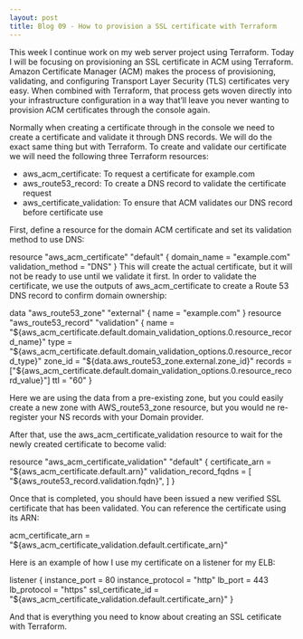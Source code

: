 ```yaml
---
layout: post
title: Blog 09 - How to provision a SSL certificate with Terraform
---
```


This week I continue work on my web server project using Terraform. Today I will be focusing on provisioning an SSL certificate in ACM using Terraform. Amazon Certificate Manager (ACM) makes the process of provisioning, validating, and configuring Transport Layer Security (TLS) certificates very easy. When combined with Terraform, that process gets woven directly into your infrastructure configuration in a way that’ll leave you never wanting to provision ACM certificates through the console again.

Normally when creating a certificate through in the console we need to create a certificate and validate it through DNS records. We will do the exact same thing but with Terraform. To create and validate our certificate we will need the following three Terraform resources:

  - aws_acm_certificate: To request a certificate for example.com
  - aws_route53_record: To create a DNS record to validate the certificate request
  - aws_certificate_validation: To ensure that ACM validates our DNS record before certificate use

First, define a resource for the domain ACM certificate and set its validation method to use DNS:

resource "aws_acm_certificate" "default" {
  domain_name       = "example.com"
  validation_method = "DNS"
}
This will create the actual certificate, but it will not be ready to use until we validate it first. In order to validate the certificate, we use the outputs of aws_acm_certificate to create a Route 53 DNS record to confirm domain ownership:

data "aws_route53_zone" "external" {
  name = "example.com"
}
resource "aws_route53_record" "validation" {
  name    = "${aws_acm_certificate.default.domain_validation_options.0.resource_record_name}"
  type    = "${aws_acm_certificate.default.domain_validation_options.0.resource_record_type}"
  zone_id = "${data.aws_route53_zone.external.zone_id}"
  records = ["${aws_acm_certificate.default.domain_validation_options.0.resource_record_value}"]
  ttl     = "60"
}

Here we are using the data from a pre-existing zone, but you could easily create a new zone with AWS_route53_zone resource, but you would ne re-register your NS records with your Domain provider.

After that, use the aws_acm_certificate_validation resource to wait for the newly created certificate to become valid:

resource "aws_acm_certificate_validation" "default" {
  certificate_arn = "${aws_acm_certificate.default.arn}"
  validation_record_fqdns = [
    "${aws_route53_record.validation.fqdn}",
  ]
}

Once that is completed, you should have been issued a new verified SSL certificate that has been validated. You can reference the certificate using its ARN:

acm_certificate_arn      = "${aws_acm_certificate_validation.default.certificate_arn}"

Here is an example of how I use my certificate on a listener for my ELB:

listener {
    instance_port      = 80
    instance_protocol  = "http"
    lb_port            = 443
    lb_protocol        = "https"
    ssl_certificate_id = "${aws_acm_certificate_validation.default.certificate_arn}"
  }

And that is everything you need to know about creating an SSL cetificate with Terraform.
